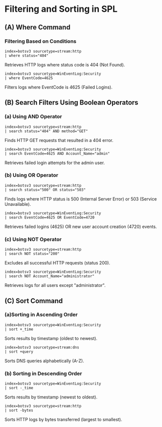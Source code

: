 # Filtering and Sorting in SPL

## (A) Where Command
### Filtering Based on Conditions
```spl
index=botsv3 sourcetype=stream:http 
| where status="404"
```
 Retrieves HTTP logs where status code is 404 (Not Found).


```spl
index=botsv3 sourcetype=WinEventLog:Security 
| where EventCode=4625
```
 Filters logs where EventCode is 4625 (Failed Logins).


## (B) Search Filters Using Boolean Operators
### (a) Using AND Operator
```spl
index=botsv3 sourcetype=stream:http 
| search status="404" AND method="GET"
```
 Finds HTTP GET requests that resulted in a 404 error.

```spl
index=botsv3 sourcetype=WinEventLog:Security 
| search EventCode=4625 AND Account_Name="admin"
```
 Retrieves failed login attempts for the admin user.

### (b) Using OR Operator
```spl
index=botsv3 sourcetype=stream:http 
| search status="500" OR status="503"
```
 Finds logs where HTTP status is 500 (Internal Server Error) or 503 (Service Unavailable).

```spl
index=botsv3 sourcetype=WinEventLog:Security 
| search EventCode=4625 OR EventCode=4720
```
 Retrieves failed logins (4625) OR new user account creation (4720) events.

### (c) Using NOT Operator
```spl
index=botsv3 sourcetype=stream:http 
| search NOT status="200"
```
 Excludes all successful HTTP requests (status 200).

```spl
index=botsv3 sourcetype=WinEventLog:Security 
| search NOT Account_Name="administrator"
```
 Retrieves logs for all users except "administrator".

## (C) Sort Command
### (a)Sorting in Ascending Order
```spl
index=botsv3 sourcetype=WinEventLog:Security 
| sort +_time
```
 Sorts results by timestamp (oldest to newest).

```spl
index=botsv3 sourcetype=stream:dns 
| sort +query
```
 Sorts DNS queries alphabetically (A-Z).

### (b) Sorting in Descending Order
```spl
index=botsv3 sourcetype=WinEventLog:Security 
| sort -_time
```
 Sorts results by timestamp (newest to oldest).

```spl
index=botsv3 sourcetype=stream:http 
| sort -bytes
```
 Sorts HTTP logs by bytes transferred (largest to smallest).

